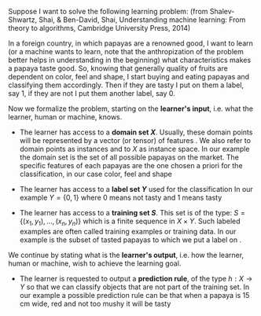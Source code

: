 Suppose I want to solve the following learning problem: (from Shalev-Shwartz, Shai, & Ben-David, Shai,
Understanding machine learning: From theory to algorithms, Cambridge University Press, 2014)

In a foreign country, in which papayas are a renowned good, I want to learn (or a machine wants to learn, note that the anthropization of the problem better helps in understanding in the beginning) what characteristics makes a papaya taste good.
So, knowing that generally quality of fruits are dependent on color, feel and shape, I start buying and eating papayas and classifying them accordingly. Then if they are tasty I put on them a label, say 1, if they are not I put them another label, say 0.

Now we formalize the problem, starting on the **learner's input**, i.e. what the learner, human or machine, knows.

- The learner has access to a **domain set $X$**. Usually, these domain points will be represented by a vector (or tensor) of features . We also refer to domain points as instances and to $X$ as instance space.
	 In our example the domain set is the set of all possible papayas on the market. The specific features of each papayas are the one chosen a priori for the classification, in our case color, feel and shape

- The learner has access to a **label set $Y$** used for the classification
	 In our example $Y = \{ 0, 1\}$ where 0 means not tasty and 1 means tasty

- The learner has access to a **training set $S$**. This set is of the type: $S = \{(x_1,y_1),\dots, (x_n,y_n)\}$ which is a finite sequence in $X \times Y$. Such labeled examples are often called training examples or training data.
	 In our example is the subset of tasted papayas to which we put a label on .


We continue by stating what is the **learner's output**,  i.e. how the learner, human or machine, wish to achieve the learning goal.

- The learner is requested to output a **prediction rule**, of the type $h : X \to Y$ so that we can classify objects that are not part of the training set.
	 In our example a possible prediction rule can be that when a papaya is 15 cm wide, red and not too mushy it will be tasty
